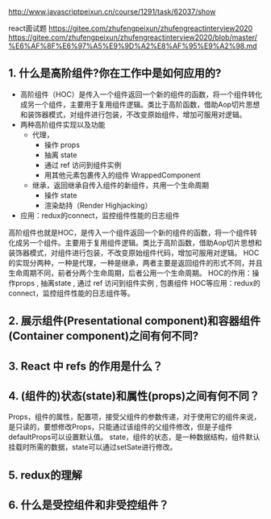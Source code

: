http://www.javascriptpeixun.cn/course/1291/task/62037/show


react面试题
https://gitee.com/zhufengpeixun/zhufengreactinterview2020
https://gitee.com/zhufengpeixun/zhufengreactinterview2020/blob/master/%E6%AF%8F%E6%97%A5%E9%9D%A2%E8%AF%95%E9%A2%98.md

## 1. 什么是高阶组件?你在工作中是如何应用的?
- 高阶组件（HOC）是传入一个组件返回一个新的组件的函数，将一个组件转化成另一个组件，主要用于复用组件逻辑。类比于高阶函数，借助Aop切片思想和装饰器模式，对组件进行包装，不改变原始组件，增加可服用对逻辑。
- 两种高阶组件实现以及功能
  - 代理，
    - 操作 props
    - 抽离 state
    - 通过 ref 访问到组件实例
    - 用其他元素包裹传入的组件 WrappedComponent
  - 继承，返回继承自传入组件的新组件，共用一个生命周期
    - 操作 state
    - 渲染劫持（Render Highjacking）
- 应用：redux的connect，监控组件性能的日志组件


高阶组件也就是HOC，是传入一个组件返回一个新的组件的函数，将一个组件转化成另一个组件。主要用于复用组件逻辑。类比于高阶函数，借助Aop切片思想和装饰器模式，对组件进行包装，不改变原始组件代码，增加可服用对逻辑。
HOC的实现分两种，一种是代理，一种是继承，两者主要是返回组件的形式不同，并且生命周期不同，前者分两个生命周期，后者公用一个生命周期。
HOC的作用：操作props , 抽离state , 通过 ref 访问到组件实例 , 包裹组件
HOC等应用：redux的connect，监控组件性能的日志组件等。


## 2. 展示组件(Presentational component)和容器组件(Container component)之间有何不同?

## 3. React 中 refs 的作用是什么？


## 4. (组件的)状态(state)和属性(props)之间有何不同？
Props，组件的属性，配置项，接受父组件的参数传递，对于使用它的组件来说，是只读的，要想修改Props，只能通过该组件的父组件修改，但是子组件defaultProps可以设置默认值。
state，组件的状态，是一种数据结构，组件默认挂载时所需的数据，state可以通过setSate进行修改。

## 5. redux的理解

## 6. 什么是受控组件和非受控组件？

